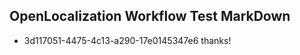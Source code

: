 ## OpenLocalization Workflow Test MarkDown
* 3d117051-4475-4c13-a290-17e0145347e6 thanks!

<!--HONumber=Jan17_HO1-->


